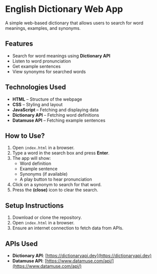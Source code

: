 # **English Dictionary Web App**  
A simple web-based dictionary that allows users to search for word meanings, examples, and synonyms.  

##  Features  
-  Search for word meanings using **Dictionary API**  
-  Listen to word pronunciation  
-  Get example sentences  
-  View synonyms for searched words  

## **Technologies Used**  
- **HTML** – Structure of the webpage  
- **CSS** – Styling and layout  
- **JavaScript** – Fetching and displaying data  
- **Dictionary API** – Fetching word definitions  
- **Datamuse API** – Fetching example sentences  

##  **How to Use?**  
1. Open `index.html` in a browser.  
2. Type a word in the search box and press **Enter**.  
3. The app will show:  
   - Word definition  
   - Example sentence  
   - Synonyms (if available)  
   - A play button to hear pronunciation  
4. Click on a synonym to search for that word.  
5. Press the **(close)** icon to clear the search.  

## **Setup Instructions**  
1. Download or clone the repository.  
2. Open `index.html` in a browser.  
3. Ensure an internet connection to fetch data from APIs.
   
## **APIs Used**  
- **Dictionary API**: [https://dictionaryapi.dev](https://dictionaryapi.dev)  
- **Datamuse API**: [https://www.datamuse.com/api/](https://www.datamuse.com/api/)  

